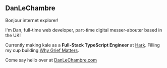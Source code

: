 ## DanLeChambre

Bonjour internet explorer!

I'm Dan, full-time web developer, part-time digital messer-abouter based in the UK!

Currently making kale as a **Full-Stack TypeScript Engineer** at [Hark](https://harksys.com). Filling my cup building [Why Grief Matters](https://github.com/grief-matters).

Come say hello over at [DanLeChambre.com](https://danlechambre.com)

